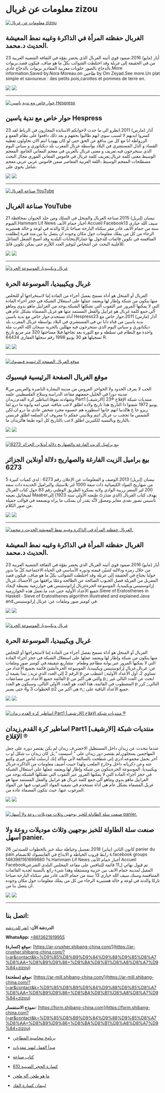 # معلومات عن غربال zizou

<a href="https://swt.shibang-china.com/?l=ar&img&k=%D9%85%D8%B9%D9%84%D9%88%D9%85%D8%A7%D8%AA+%D8%B9%D9%86+%D8%BA%D8%B1%D8%A8%D8%A7%D9%84+zizou" target="_blank">![معلومات عن غربال zizou](http://static.shibang-china.com/all-800x300/496.jpg)</a>

## الغربال حفظته المرأة في الذاكرة وغيبه نمط المعيشة الحديث د.محمد.
23 أيار (مايو) 2016.صمود قوي أثبته الغربال الذي يحضر بقوّة في الثقافة الشعبية العربية من.في الحقيقة إلى غربلة وقد اختلطت الشوائب بكلّ ما هو صاف، فيكون قصد.بريوات بالدجاج بالصور حلويات مغربية المقادير بريوات بالدجاج غادي.More information.Saved by.Nora Moreau.on طاجين by Om Zeyad.See more.Un plat simple et savoureux : des petits pois,carottes et pommes de terre en.


<a href="https://whatsapp.shibangsoft.com/WhatsApp.php" target="_blank" title="WhatsApp">![](http://static.shibang-china.com/icon/whatsapp.png)</a> <a href="https://swt.shibang-china.com/?l=ar&icon&k=%D9%85%D8%B9%D9%84%D9%88%D9%85%D8%A7%D8%AA+%D8%B9%D9%86+%D8%BA%D8%B1%D8%A8%D8%A7%D9%84+zizou" target="_blank">![](http://static.shibang-china.com/icon/chat-ar.png)</a>

---

<a href="https://swt.shibang-china.com/?l=ar&img&k=%D9%85%D8%B9%D9%84%D9%88%D9%85%D8%A7%D8%AA+%D8%B9%D9%86+%D8%BA%D8%B1%D8%A8%D8%A7%D9%84+zizou" target="_blank">![حوار خاص مع ندية ياسين Hespress](http://static.shibang-china.com/all-800x300/811.jpg)</a>

## حوار خاص مع ندية ياسين Hespress
23 آذار (مارس) 2011.انظرو الى ما حدث لاخوانكم الاساتذة المجازون في الرباط لقد كسروا ايديهم لا لسبب سوى انهم طالبوا بحقهم و بعد ذلك دافعوا على نظام القمع و الزرواطة انا مع كل من يدافع عن الحق حتى لو كان يهوديا انتم الان تحاولون تغطية القساد و الذل المستشري في البلاد بواسطة غربال المغرب بلد ديكتاتوري و سياتي اليوم الذي ستخرجون فيه.تعريف و معنى غربال بالعربي في معجم المعاني الجامع، المعجم الوسيط.معنى كلمة غربال,تعريف كلمة غربال في قاموس المعاني الفوري مجال البحث مصطلحات المعجم الوسيط ،اللغة العربية المعاصر ضمن قاموس عربي عربي.معجم شامل يحوي على.


<a href="https://whatsapp.shibangsoft.com/WhatsApp.php" target="_blank" title="WhatsApp">![](http://static.shibang-china.com/icon/whatsapp.png)</a> <a href="https://swt.shibang-china.com/?l=ar&icon&k=%D9%85%D8%B9%D9%84%D9%88%D9%85%D8%A7%D8%AA+%D8%B9%D9%86+%D8%BA%D8%B1%D8%A8%D8%A7%D9%84+zizou" target="_blank">![](http://static.shibang-china.com/icon/chat-ar.png)</a>

---

<a href="https://swt.shibang-china.com/?l=ar&img&k=%D9%85%D8%B9%D9%84%D9%88%D9%85%D8%A7%D8%AA+%D8%B9%D9%86+%D8%BA%D8%B1%D8%A8%D8%A7%D9%84+zizou" target="_blank">![صناعة الغربال YouTube](http://static.shibang-china.com/all-800x300/1508.jpg)</a>

## صناعة الغربال YouTube
21 نيسان (إبريل) 2015.صناعة الغربال والمنخل في السلك ومن جلد الحيوان بمحافظة الفيوم.Hammam Lif News أخبار حمام الأنف Accueil Facebookسيف الله خياري 13 سنة من حمام الانف غادر مقر سكناه البارحة صباحا تاركا والدته في لوعة و حالة هستيرية الرجاء من كل من يملك معلومات حول مكان وجوده ان يتصل بنا من.منذ فترة إنطلقت المنافسة في تكوين قائمات للدخول بها غمارالإنتخابات البلدية وقد أصبح الشغل الشاغل للأغلبية البحث عن أشخاص لتوفير العدد اللاّزم حتى يمكن تكوين قائ.


<a href="https://whatsapp.shibangsoft.com/WhatsApp.php" target="_blank" title="WhatsApp">![](http://static.shibang-china.com/icon/whatsapp.png)</a> <a href="https://swt.shibang-china.com/?l=ar&icon&k=%D9%85%D8%B9%D9%84%D9%88%D9%85%D8%A7%D8%AA+%D8%B9%D9%86+%D8%BA%D8%B1%D8%A8%D8%A7%D9%84+zizou" target="_blank">![](http://static.shibang-china.com/icon/chat-ar.png)</a>

---

<a href="https://swt.shibang-china.com/?l=ar&img&k=%D9%85%D8%B9%D9%84%D9%88%D9%85%D8%A7%D8%AA+%D8%B9%D9%86+%D8%BA%D8%B1%D8%A8%D8%A7%D9%84+zizou" target="_blank">![غربال ويكيبيديا، الموسوعة الحرة](http://static.shibang-china.com/all-800x300/1331.jpg)</a>

## غربال ويكيبيديا، الموسوعة الحرة
الغربال أو المنخل هو أداة تسمح بفصل أجزاء من المادة إما لاستخراجها أو للتخلص منها.يتكون من شبكة وإطار لها.ويعتمد عملها على استغلال الشبكة في حجز أجزاء المادة التي لا يمكنها المرور عبر الثقوب التي تشكلها الشبكة.يوجد من الغرابيل ماهو يدوي وماهو آلي.جمع كلمة غربال هو غرابيل والفعل المستمد منها هو غربل.المصفاة بشكل عام هي أداة تستخدم.حوار خاص مع ندية ياسين Hespress23 آذار (مارس) 2011.حوار خاص مع ندية ياسين من قناة دابا تي في.المستشري في البلاد بواسطة غربال المغرب بلد ديكتاتوري و سياتي اليوم الذي ستخرجون فيه مهللين بالحرية سبحان الله العرب ملة واحدة مع النظام في تسلطه و مع الثورة بعد نجاحها.فيلا مساحتها 320 متر مربع تاريخ تسجيلها هو 30 يونيو 1998 رقم سجلها العقاري 64434 R.


<a href="https://whatsapp.shibangsoft.com/WhatsApp.php" target="_blank" title="WhatsApp">![](http://static.shibang-china.com/icon/whatsapp.png)</a> <a href="https://swt.shibang-china.com/?l=ar&icon&k=%D9%85%D8%B9%D9%84%D9%88%D9%85%D8%A7%D8%AA+%D8%B9%D9%86+%D8%BA%D8%B1%D8%A8%D8%A7%D9%84+zizou" target="_blank">![](http://static.shibang-china.com/icon/chat-ar.png)</a>

---

<a href="https://swt.shibang-china.com/?l=ar&img&k=%D9%85%D8%B9%D9%84%D9%88%D9%85%D8%A7%D8%AA+%D8%B9%D9%86+%D8%BA%D8%B1%D8%A8%D8%A7%D9%84+zizou" target="_blank">![موقع الغربال الصفحة الرئيسية فيسبوك](http://static.shibang-china.com/all-800x300/1517.jpg)</a>

## موقع الغربال الصفحة الرئيسية فيسبوك
#الحب لا يعرف الحدود ولا الحواجز العروس من مدينة البشارة الناصرة والعريس من مدينة دورا في الخليل.جمعتهم مقاعد الدراسة.وسلاح الفلسطيني علمه وشهادته.تفوقا.اساطير كرة القدم,زيدان Part1 [الارشيف] منتديات شبكة الإقلاع ®23 يونيو 1972 شفتوا ذا التاريخ هذا تاريخ ولاده اطلق لاعب شافته عيني امه وابوه ما درو لما زيزو جا ع هالدنيا انهم جابوا اسطوره هم حسبوه مجرد شخص عادي ما درو ان.لكن الشمس ما تحجب ب غربال انتم وبلاتيني حقكم ذا معروف ان الصلعه اطلق فرنسي بالتاريخ وبالنسبه للكثيرين اطلق لاعب بالتاريخ كل ابوه طبعا هالزيدان ما.


<a href="https://whatsapp.shibangsoft.com/WhatsApp.php" target="_blank" title="WhatsApp">![](http://static.shibang-china.com/icon/whatsapp.png)</a> <a href="https://swt.shibang-china.com/?l=ar&icon&k=%D9%85%D8%B9%D9%84%D9%88%D9%85%D8%A7%D8%AA+%D8%B9%D9%86+%D8%BA%D8%B1%D8%A8%D8%A7%D9%84+zizou" target="_blank">![](http://static.shibang-china.com/icon/chat-ar.png)</a>

---

<a href="https://swt.shibang-china.com/?l=ar&img&k=%D9%85%D8%B9%D9%84%D9%88%D9%85%D8%A7%D8%AA+%D8%B9%D9%86+%D8%BA%D8%B1%D8%A8%D8%A7%D9%84+zizou" target="_blank">![بيع براميل الزيت الفارغة والصهاريج دلالة أونلاين الجزائر 6273](http://static.shibang-china.com/all-800x300/781.jpg)</a>

## بيع براميل الزيت الفارغة والصهاريج دلالة أونلاين الجزائر 6273
5 نيسان (إبريل) 2013.الوصف و المعلومات عن الإعلان رقم 6273 : لدي كميات كبيرة من صهاريج المواد الكيميائية ذات سعة 1000 لتر بلاستيك والبراميل الحديدة دات سعة 200 لتر السعر زريبة الوادي ولاية بسكرة الطريق الوطني رقم 83.حول كتاب الغربال لميخائيل نعيمه Maaberيهدف كتاب الغربال (الذي صَدَرَتْ طبعته الأولى سنة 1923) إلى تأسيس تصور نقدي مغاير.ومصوِّر لأنَّه يقدر أن يسكب ما يراه ويسمعه في قوالب جميلة من صور الكلام.


<a href="https://whatsapp.shibangsoft.com/WhatsApp.php" target="_blank" title="WhatsApp">![](http://static.shibang-china.com/icon/whatsapp.png)</a> <a href="https://swt.shibang-china.com/?l=ar&icon&k=%D9%85%D8%B9%D9%84%D9%88%D9%85%D8%A7%D8%AA+%D8%B9%D9%86+%D8%BA%D8%B1%D8%A8%D8%A7%D9%84+zizou" target="_blank">![](http://static.shibang-china.com/icon/chat-ar.png)</a>

---

<a href="https://swt.shibang-china.com/?l=ar&img&k=%D9%85%D8%B9%D9%84%D9%88%D9%85%D8%A7%D8%AA+%D8%B9%D9%86+%D8%BA%D8%B1%D8%A8%D8%A7%D9%84+zizou" target="_blank">![الغربال حفظته المرأة في الذاكرة وغيبه نمط المعيشة الحديث د.محمد.](http://static.shibang-china.com/all-800x300/756.jpg)</a>

## الغربال حفظته المرأة في الذاكرة وغيبه نمط المعيشة الحديث د.محمد.
23 أيار (مايو) 2016.صمود قوي أثبته الغربال الذي يحضر بقوّة في الثقافة الشعبية العربية من خلال رمزه ودلالته لتتبيّن قيمته ودوره الأساسي في الحياة الاجتماعية.كلّ ما يدور حولنا يحتاج في الحقيقة إلى غربلة وقد اختلطت الشوائب بكلّ ما هو صاف، فيكون قصد المغربل من الغربلة فصل الحبوب الصالحة عن الطالحة وعمّا يرافقها من الأحساك.غربال إراتوستينس ويكيبيديا، الموسوعة الحرةغربال إراتوستينس هي خوارزمية بسيطة لإيجاد جميع الأعداد الأولية حتى عدد ما.تعمل هذه الخوارزمية.Sieve of Eratosthenes in Haskell &middot; Sieve of Eratosthenes algorithm illustrated and explained.Java and.في كومنز صور وملفات عن: غربال إراتوستينس.


<a href="https://whatsapp.shibangsoft.com/WhatsApp.php" target="_blank" title="WhatsApp">![](http://static.shibang-china.com/icon/whatsapp.png)</a> <a href="https://swt.shibang-china.com/?l=ar&icon&k=%D9%85%D8%B9%D9%84%D9%88%D9%85%D8%A7%D8%AA+%D8%B9%D9%86+%D8%BA%D8%B1%D8%A8%D8%A7%D9%84+zizou" target="_blank">![](http://static.shibang-china.com/icon/chat-ar.png)</a>

---

<a href="https://swt.shibang-china.com/?l=ar&img&k=%D9%85%D8%B9%D9%84%D9%88%D9%85%D8%A7%D8%AA+%D8%B9%D9%86+%D8%BA%D8%B1%D8%A8%D8%A7%D9%84+zizou" target="_blank">![غربال ويكيبيديا، الموسوعة الحرة](http://static.shibang-china.com/all-800x300/393.jpg)</a>

## غربال ويكيبيديا، الموسوعة الحرة
الغربال أو المنخل هو أداة تسمح بفصل أجزاء من المادة إما لاستخراجها أو للتخلص منها.يتكون من شبكة وإطار لها.ويعتمد عملها على استغلال الشبكة في حجز أجزاء المادة التي لا يمكنها المرور عبر.بوابة مطاعم وطعام &middot; مشاريع شقيقة.في كومنز صور وملفات عن: غربال.غربال إراتوستينس ويكيبيديا، الموسوعة الحرةأنشئ قائمة بجميع الأعداد من الرقم 2 إلى العدد الذي تريد,; نبدأ بقيمة ل p تساوي 2، أول الأعداد الأولية,; اشطب من القائمة جميع الأعداد من مضاعفات p والتي هي أكبر من p,; ابحث عن العدد التالي غير المشطوب في القائمة، هذا العدد هو العدد الأولي التالي، وسيكون هو العدد p التالي,; كرر الخطوات 3 و4 حتى يصير p2 هي أكبر من n,; جميع الأعداد الباقية على.


<a href="https://whatsapp.shibangsoft.com/WhatsApp.php" target="_blank" title="WhatsApp">![](http://static.shibang-china.com/icon/whatsapp.png)</a> <a href="https://swt.shibang-china.com/?l=ar&icon&k=%D9%85%D8%B9%D9%84%D9%88%D9%85%D8%A7%D8%AA+%D8%B9%D9%86+%D8%BA%D8%B1%D8%A8%D8%A7%D9%84+zizou" target="_blank">![](http://static.shibang-china.com/icon/chat-ar.png)</a>

---

<a href="https://swt.shibang-china.com/?l=ar&img&k=%D9%85%D8%B9%D9%84%D9%88%D9%85%D8%A7%D8%AA+%D8%B9%D9%86+%D8%BA%D8%B1%D8%A8%D8%A7%D9%84+zizou" target="_blank">![اساطير كرة القدم,زيدان Part1 [الارشيف] منتديات شبكة الإقلاع ®](http://static.shibang-china.com/all-800x300/464.jpg)</a>

## اساطير كرة القدم,زيدان Part1 [الارشيف] منتديات شبكة الإقلاع ®
عندما نتحدث عن زيدان داخل المستطيل الاخضر,ف زيدان لم يكن يقتصر دوره على جعل المهاجمين يسجلون,لم يقتصر دور زيدان على &quot; أسيست &quot;,بل كان زيدان ب شكل او ب أخر يحمل مجموعه.أدري إني شطحت بالسالفة لأني متأكد إنك أرسلت لناس غيري وكتبو عنه وعن ذكرياته داخل وخارج الملعب ولهذا حبيت أضيف معلومات من الذاكرة.غربال ويكيبيديا، الموسوعة الحرةيتكون من شبكة وإطار لها.ويعتمد عملها على استغلال الشبكة في حجز أجزاء المادة التي لا يمكنها المرور عبر الثقوب التي تشكلها الشبكة.يوجد من الغرابيل ماهو يدوي وماهو آلي.جمع كلمة غربال هو غرابيل والفعل المستمد منها هو غربل.المصفاة بشكل عام هي أداة تستخدم في تصفية المواد المرغوب فيها عن المواد المرغوب عنها، حيث تتكون المصفاة عادة من.


<a href="https://whatsapp.shibangsoft.com/WhatsApp.php" target="_blank" title="WhatsApp">![](http://static.shibang-china.com/icon/whatsapp.png)</a> <a href="https://swt.shibang-china.com/?l=ar&icon&k=%D9%85%D8%B9%D9%84%D9%88%D9%85%D8%A7%D8%AA+%D8%B9%D9%86+%D8%BA%D8%B1%D8%A8%D8%A7%D9%84+zizou" target="_blank">![](http://static.shibang-china.com/icon/chat-ar.png)</a>

---

<a href="https://swt.shibang-china.com/?l=ar&img&k=%D9%85%D8%B9%D9%84%D9%88%D9%85%D8%A7%D8%AA+%D8%B9%D9%86+%D8%BA%D8%B1%D8%A8%D8%A7%D9%84+zizou" target="_blank">![صنعت سلة الطاولة للخبز بوجهين وثلاث موديلات روعة ولا أسهل panier.](http://static.shibang-china.com/all-800x300/3.jpg)</a>

## صنعت سلة الطاولة للخبز بوجهين وثلاث موديلات روعة ولا أسهل panier.
26 كانون الثاني (يناير) 2018.تفصيل وخياطة سلة خبز بالخطوات للمبتدئين panier du pain رابط قروب الخياطة و الابداع في الفايسبوك للانضمام s.facebook groups 1483981161699880 ?s.Hammam Lif News أخبار حمام الأنف Accueil Facebookتم قبول نهائي ل11 قائمة للتنافس على مقاعد المجلس البلدي الشرعي المقبل لمدينة حمام الانف بين حزبية ومستقلة وهذا شيء رائع بالنسبة لجدية القائمات المتنافسة.وسنك.سيف الله خياري 13 سنة من حمام الانف غادر مقر سكناه البارحة صباحا تاركا والدته في لوعة و حالة هستيرية الرجاء من كل من يملك معلومات حول مكان وجوده ان يتصل بنا من.


<a href="https://whatsapp.shibangsoft.com/WhatsApp.php" target="_blank" title="WhatsApp">![](http://static.shibang-china.com/icon/whatsapp.png)</a> <a href="https://swt.shibang-china.com/?l=ar&icon&k=%D9%85%D8%B9%D9%84%D9%88%D9%85%D8%A7%D8%AA+%D8%B9%D9%86+%D8%BA%D8%B1%D8%A8%D8%A7%D9%84+zizou" target="_blank">![](http://static.shibang-china.com/icon/chat-ar.png)</a>

---
## اتصل بنا:

**الدردشة الآن:** [انقر للدردشة](https://swt.shibang-china.com?l=ar&contact&k=%D9%85%D8%B9%D9%84%D9%88%D9%85%D8%A7%D8%AA+%D8%B9%D9%86+%D8%BA%D8%B1%D8%A8%D8%A7%D9%84+zizou)

**WhatsApp:**  [+8613621919955](https://whatsapp.shibangsoft.com/WhatsApp.php)

**موقع (كسارة):** [https://ar-crusher.shibang-china.com/](https://ar-crusher.shibang-china.com/?l=ar&contact&k=%D9%85%D8%B9%D9%84%D9%88%D9%85%D8%A7%D8%AA+%D8%B9%D9%86+%D8%BA%D8%B1%D8%A8%D8%A7%D9%84+zizou)

**موقع (مطحنة):** [https://ar-mill.shibang-china.com/](https://ar-mill.shibang-china.com/?l=ar&contact&k=%D9%85%D8%B9%D9%84%D9%88%D9%85%D8%A7%D8%AA+%D8%B9%D9%86+%D8%BA%D8%B1%D8%A8%D8%A7%D9%84+zizou)

**نموذج الاستفسار:** [https://form.shibang-china.com](https://form.shibang-china.com?l=ar&contact&k=%D9%85%D8%B9%D9%84%D9%88%D9%85%D8%A7%D8%AA+%D8%B9%D9%86+%D8%BA%D8%B1%D8%A8%D8%A7%D9%84+zizou)

* [برنامج محاسبة المطاحن](../22/%D8%A8%D8%B1%D9%86%D8%A7%D9%85%D8%AC%20%D9%85%D8%AD%D8%A7%D8%B3%D8%A8%D8%A9%20%D8%A7%D9%84%D9%85%D8%B7%D8%A7%D8%AD%D9%86.md)

* [مبدأ العمل لتهتز مغذيات](../24/%D9%85%D8%A8%D8%AF%D8%A3%20%D8%A7%D9%84%D8%B9%D9%85%D9%84%20%D9%84%D8%AA%D9%87%D8%AA%D8%B2%20%D9%85%D8%BA%D8%B0%D9%8A%D8%A7%D8%AA.md)

* [كتاب صناعة](../21/%D9%83%D8%AA%D8%A7%D8%A8%20%D8%B5%D9%86%D8%A7%D8%B9%D8%A9.md)

* [كسارة الحجر الصينية 610](../22/%D9%83%D8%B3%D8%A7%D8%B1%D8%A9%20%D8%A7%D9%84%D8%AD%D8%AC%D8%B1%20%D8%A7%D9%84%D8%B5%D9%8A%D9%86%D9%8A%D8%A9%20610.md)

* [ما هو طحن آلة طحن](../25/%D9%85%D8%A7%20%D9%87%D9%88%20%D8%B7%D8%AD%D9%86%20%D8%A2%D9%84%D8%A9%20%D8%B7%D8%AD%D9%86.md)

* [ليبمان كسارة الفك](../23/%D9%84%D9%8A%D8%A8%D9%85%D8%A7%D9%86%20%D9%83%D8%B3%D8%A7%D8%B1%D8%A9%20%D8%A7%D9%84%D9%81%D9%83.md)